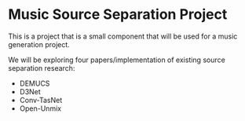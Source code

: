 # Music Source Separation Project

This is a project that is a small component that will be used for a music generation project.

We will be exploring four papers/implementation of existing source separation research:
- DEMUCS
- D3Net
- Conv-TasNet
- Open-Unmix
